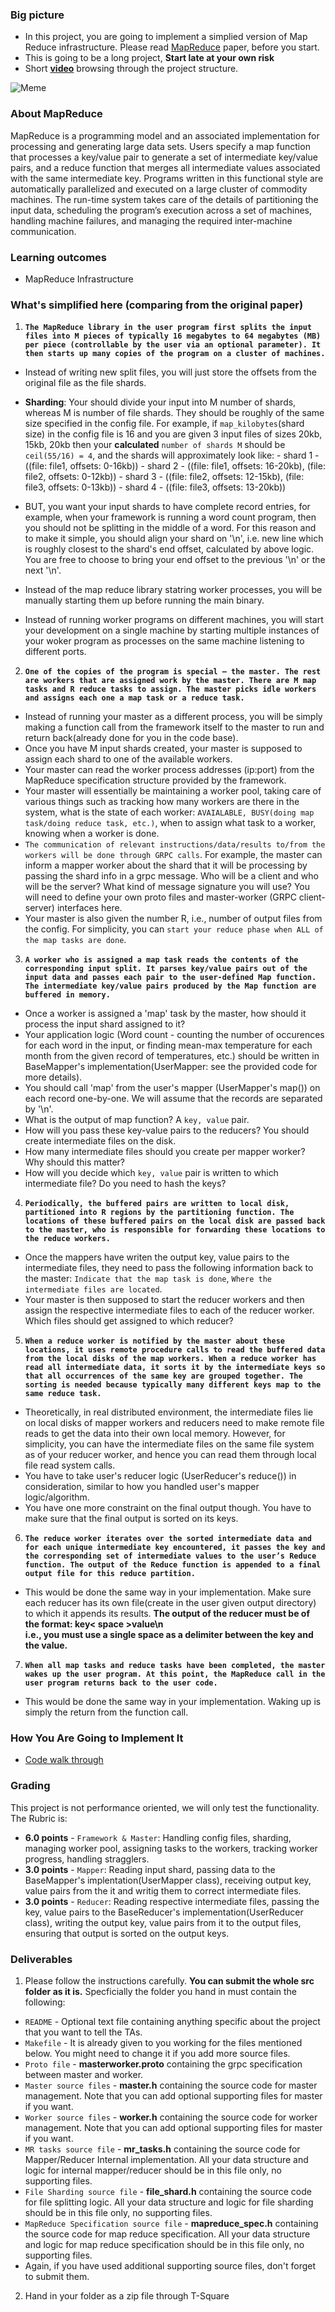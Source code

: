 ### Big picture
  - In this project, you are going to implement a simplied version of Map Reduce infrastructure. Please read [MapReduce](https://static.googleusercontent.com/media/research.google.com/en//archive/mapreduce-osdi04.pdf) paper, before you start.
  - This is going to be a long project, **Start late at your own risk** 
  - Short [**video**](https://youtu.be/bwBrduQ1RUE) browsing through the project structure.

![Meme](https://memecrunch.com/meme/1HMYR/should-have-started-earlier/image.jpg?w=500&c=1)

### About MapReduce

MapReduce is a programming model and an associated implementation for processing and generating large data sets. Users specify a map function that processes a key/value pair to generate a set of intermediate key/value pairs, and a reduce function that merges all intermediate values associated with the same intermediate key. Programs written in this functional style are automatically parallelized and executed on a large cluster of commodity machines. The run-time system takes care of the details of partitioning the input data, scheduling the program’s execution across a set of machines, handling machine failures, and managing the required inter-machine communication.

### Learning outcomes
  - MapReduce Infrastructure

### What's simplified here (comparing from the original paper)
1. **`The MapReduce library in the user program first splits the input files into M pieces of typically 16 megabytes to 64 megabytes (MB) per piece (controllable by the user via an optional parameter). It then starts up many copies of the program on a cluster of machines.`**
 - Instead of writing new split files, you will just store the offsets from the original file as the file shards.
 - **Sharding**: Your should divide your input into M number of shards, whereas M is number of file shards. They should be roughly of the same size specified in the config file. For example, if `map_kilobytes`(shard size) in the config file is 16 and you are given 3 input files of sizes 20kb, 15kb, 20kb then your **calculated** `number of shards M` should be `ceil(55/16) = 4`, and the shards will approximately look like:
         - shard 1 - ((file: file1, offsets: 0-16kb))
         - shard 2 - ((file: file1, offsets: 16-20kb), (file: file2, offsets: 0-12kb))
         - shard 3 - ((file: file2, offsets: 12-15kb), (file: file3, offsets: 0-13kb))
         - shard 4 - ((file: file3, offsets: 13-20kb))

 - BUT, you want your input shards to have complete record entries, for example, when your framework is running a word count program, then you should not be splitting in the middle of a word. For this reason and to make it simple, you should align your shard on '\n', i.e. new line which is roughly closest to the shard's end offset, calculated by above logic. You are free to choose to bring your end offset to the previous '\n' or the next '\n'.
 - Instead of the map reduce library statring worker processes, you will be manually starting them up before running the main binary.
 - Instead of running worker programs on different machines, you will start your development on a single machine by starting multiple instances of your woker program as processes on the same machine listening to different ports. 


2. **`One of the copies of the program is special – the master. The rest are workers that are assigned work by the master. There are M map tasks and R reduce tasks to assign. The master picks idle workers and assigns each one a map task or a reduce task.`**
 - Instead of running your master as a different process, you will be simply making a function call from the framework itself to the master to run and return back(already done for you in the code base).
 - Once you have M input shards created, your master is supposed to assign each shard to one of the available workers.
 - Your master can read the worker process addresses (ip:port) from the MapReduce specification structure provided by the framework.
 - Your master will essentially be maintaining a worker pool, taking care of various things such as tracking how many workers are there in the system, what is the state of each worker: `AVAIALABLE, BUSY(doing map task/doing reduce task, etc.)`, when to assign what task to a worker, knowing when a worker is done.
 - `The communication of relevant instructions/data/results to/from the workers will be done through GRPC calls`. For example, the master can inform a mapper worker about the shard that it will be processing by passing the shard info in a grpc message. Who will be a client and who will be the server? What kind of message signature you will use? You will need to define your own proto files and master-worker (GRPC client-server) interfaces here.
  - Your master is also given the number R, i.e., number of output files from the config. For simplicity, you can `start your reduce phase when ALL of the map tasks are done`.
 
 
3. **`A worker who is assigned a map task reads the contents of the corresponding input split. It parses key/value pairs out of the input data and passes each pair to the user-defined Map function. The intermediate key/value pairs produced by the Map function are buffered in memory.`**
 - Once a worker is assigned a 'map' task by the master, how should it process the input shard assigned to it? 
 - Your application logic (Word count - counting the number of occurences for each word in the input, or finding mean-max temperature for each month from the given record of temperatures, etc.) should be written in BaseMapper's implementation(UserMapper: see the provided code for more details).
 - You should call 'map' from the user's mapper (UserMapper's map()) on each record one-by-one. We will assume that the records are separated by '\n'.
 - What is the output of map function? A `key, value` pair. 
 - How will you pass these key-value pairs to the reducers? You should create intermediate files on the disk. 
 - How many intermediate files should you create per mapper worker? Why should this matter? 
 - How will you decide which `key, value` pair is written to which intermediate file? Do you need to hash the keys?


4. **`Periodically, the buffered pairs are written to local disk, partitioned into R regions by the partitioning function. The locations of these buffered pairs on the local disk are passed back to the master, who is responsible for forwarding these locations to the reduce workers.`**
 - Once the mappers have writen the output key, value pairs to the intermediate files, they need to pass the following information back to the master: `Indicate that the map task is done`, `Where the intermediate files are located`.
 - Your master is then supposed to start the reducer workers and then assign the respective intermediate files to each of the reducer worker. Which files should get assigned to which reducer?
 
  
5. **`When a reduce worker is notified by the master about these locations, it uses remote procedure calls to read the buffered data from the local disks of the map workers. When a reduce worker has read all intermediate data, it sorts it by the intermediate keys so that all occurrences of the same key are grouped together. The sorting is needed because typically many different keys map to the same reduce task.`**
 - Theoretically, in real distributed environment, the intermediate files lie on local disks of mapper workers and reducers need to make remote file reads to get the data into their own local memory. However, for simplicity, you can have the intermediate files on the same file system as of your reducer worker, and hence you can read them through local file read system calls.
 - You have to take user's reducer logic (UserReducer's reduce()) in consideration, similar to how you handled user's mapper logic/algorithm.
 - You have one more constraint on the final output though. You have to make sure that the final output is sorted on its keys.


6. **`The reduce worker iterates over the sorted intermediate data and for each unique intermediate key encountered, it passes the key and the corresponding set of intermediate values to the user’s Reduce function. The output of the Reduce function is appended to a final output file for this reduce partition.`**
 - This would be done the same way in your implementation. Make sure each reducer has its own file(create in the user given output directory) to which it appends its results.
 **The output of the reducer must be of the format:
 key< space >value\n  
 i.e., you must use a single space as a delimiter between the key and the value.**  

7. **`When all map tasks and reduce tasks have been completed, the master wakes up the user program. At this point, the MapReduce call in the user program returns back to the user code.`**
 - This would be done the same way in your implementation. Waking up is simply the return from the function call.


### How You Are Going to Implement It
- [Code walk through](structure.md)

### Grading
This project is not performance oriented, we will only test the functionality.
The Rubric is:

- **6.0 points** - `Framework & Master`: Handling config files, sharding, managing worker pool, assigning tasks to the workers, tracking worker progress, handling stragglers.
- **3.0 points** - `Mapper`: Reading input shard, passing data to the BaseMapper's implentation(UserMapper class), receiving output key, value pairs from the it and writig them to correct intermediate files.
- **3.0 points** - `Reducer`: Reading respective intermediate files, passing the key, value pairs to the BaseReducer's implementation(UserReducer class), writing the output key, value pairs from it to the output files, ensuring that output is sorted on the output keys.

### Deliverables
1. Please follow the instructions carefully. **You can submit the whole src folder as it is.** Specficially the folder you hand in must contain the following:
  - `README` - Optional text file containing anything specific about the project that you want to tell the TAs.
  - `Makefile` - It is already given to you working for the files mentioned below. You might need to change it if you add more source files.
  - `Proto file` - **masterworker.proto** containing the grpc specification between master and worker.
  - `Master source files` - **master.h** containing the source code for master management. Note that you can add optional supporting files for master if you want.
  - `Worker source files` - **worker.h** containing the source code for worker management. Note that you can add optional supporting files for master if you want.
  - `MR tasks source file` - **mr_tasks.h** containing the source code for Mapper/Reducer Internal implementation. All your data structure and logic for internal mapper/reducer should be in this file only, no supporting files.
  - `File Sharding source file` - **file_shard.h** containing the source code for file splitting logic. All your data structure and logic for file sharding should be in this file only, no supporting files.
  - `MapReduce Specification source file` - **mapreduce_spec.h** containing the source code for map reduce specification. All your data structure and logic for map reduce specification should be in this file only, no supporting files.
  - Again, if you have used additional supporting source files, don't forget to submit them.
2. Hand in your folder as a zip file through T-Square

